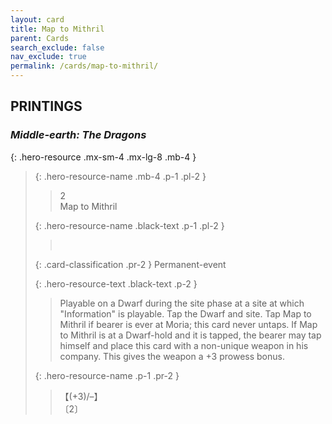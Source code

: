```yaml
---
layout: card
title: Map to Mithril
parent: Cards
search_exclude: false
nav_exclude: true
permalink: /cards/map-to-mithril/
---
```


## PRINTINGS


### _Middle-earth: The Dragons_

{: .hero-resource .mx-sm-4 .mx-lg-8 .mb-4 }
> {: .hero-resource-name .mb-4 .p-1 .pl-2 }
> > <div class="card-mp">2</div>
> > <div class="card-name">Map to Mithril</div>
>
> {: .hero-resource-name .black-text .p-1 .pl-2 }
> > &nbsp;
>
> {: .card-classification .pr-2 }
> Permanent-event
>
> {: .hero-resource-text .black-text .p-2 }
> > Playable on a Dwarf during the site phase at a site at which "Information" is playable. Tap the Dwarf and site. Tap Map to Mithril if bearer is ever at Moria; this card never untaps. If Map to Mithril is at a Dwarf-hold and it is tapped, the bearer may tap himself and place this card with a non-unique weapon in his company. This gives the weapon a +3 prowess bonus. 
> 
> {: .hero-resource-name .p-1 .pr-2 }
> > <div class="card-shield">【(+3)/&ndash;】</div>
> > <div class="card-corruption">〔2〕</div>
